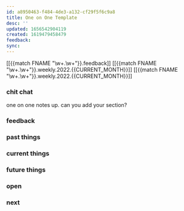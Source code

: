 ```yaml
---
id: a8950463-f484-4de3-a132-cf29f5f6c9a8
title: One on One Template
desc: ''
updated: 1656542904119
created: 1619479458479
feedback: 
sync: 
---
```


[[{{match FNAME "\w+\.\w+"}}.feedback]]
[[{{match FNAME "\w+\.\w+"}}.weekly.2022.{{CURRENT_MONTH}}]]
[[{{match FNAME "\w+\.\w+"}}.weekly.2022.{{CURRENT_MONTH}}]]

### chit chat

one on one notes up. can you add your section?

### feedback

### past things

### current things

### future things

### open 

### next